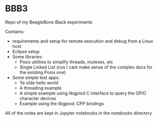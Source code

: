 # BBB3
Repo of my BeagleBone Black experiments

Contains:
- requirements and setup for remote execution and debug from a Linux host
- Eclipse setup
- Some libraries:
  - Posix utilities to simplify threads, mutexes, etc
  - Single Linked List (cos I cant make sense of the complex docs for the existing Posix one)
 - Some simple test apps:
   - Ye olde hello world
   - A threading example
   - A simple example using libgpiod C interface to query the GPIO character devices
   - Example using the libgpiod .CPP bindings 

All of the notes are kept in Jupyter notebooks in the notebooks directory
